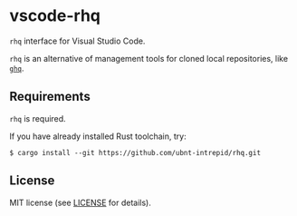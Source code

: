 # vscode-rhq

`rhq` interface for Visual Studio Code.

`rhq` is an alternative of management tools for cloned local repositories, like [`ghq`](https://github.com/motemen/ghq).

## Requirements
`rhq` is required.

If you have already installed Rust toolchain, try:

```shell-session
$ cargo install --git https://github.com/ubnt-intrepid/rhq.git
```

## License

MIT license (see [LICENSE](LICENSE) for details).